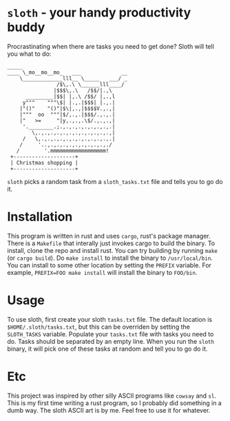 # `sloth` - your handy productivity buddy

Procrastinating when there are tasks you need to get done? Sloth will tell you what to do:

```
_____
____ \_mo__mo__mo_   ___             __
    \_____________lll__ \_____   ___/ _
                /$\,.\ \______lll____/
               |$$$\,.\   /$$/|.,\
      _________|$$| |,.\ /$$/ |,.,l
     y"""    """\$| |.,.|$$$| |.,.|
    |"()"    "()"|$\|,.,|$$$$V.,.,|
    |"""  oo  """|$/,.,.|$$$/.,.,.|
    |"   >=     "|y,.,.,.\$/.,.,.,|
     '.________.;.,.,.,.,.,.,.,.,.|
        \,.,.,.,.,.,.,.,.,.,.,.,.,|
     /   \,.,.,.,.,.,.,.,.,.,.,.,.|
    /     '..,.,.,.,.,.,.,.,.,.,./
   /        '.mmmmmmmmmmmmmmmmmm!
 +--------------------+
 | Christmas shopping |
 +--------------------+
```

`sloth` picks a random task from a `sloth_tasks.txt` file and tells you to go do it.

# Installation

This program is written in rust and uses `cargo`, rust's package manager.
There is a `Makefile` that interally just invokes cargo to build the binary.
To install, clone the repo and install rust.
You can try building by running `make` (or `cargo build`).
Do `make install` to install the binary to `/usr/local/bin`.
You can install to some other location by setting the `PREFIX` variable.
For example, `PREFIX=FOO make install` will install the binary to `FOO/bin`.

# Usage

To use sloth, first create your sloth `tasks.txt` file.
The default location is `$HOME/.sloth/tasks.txt`, but this can be overriden by setting the `SLOTH_TASKS` variable.
Populate your `tasks.txt` file with tasks you need to do.
Tasks should be separated by an empty line.
When you run the `sloth` binary, it will pick one of these tasks at random and tell you to go do it.

# Etc

This project was inspired by other silly ASCII programs like `cowsay` and `sl`.
This is my first time writing a rust program, so I probably did something in a dumb way.
The sloth ASCII art is by me.
Feel free to use it for whatever.
